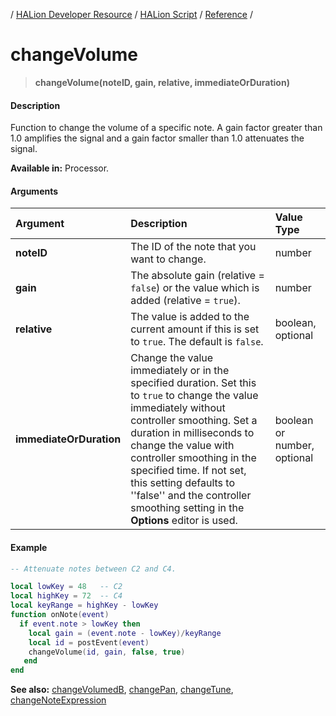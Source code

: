 / [HALion Developer Resource](../../HALion-Developer-Resource.md) / [HALion Script](./HALion-Script.md) / [Reference](./Reference.md) /

# changeVolume

>**changeVolume(noteID, gain, relative, immediateOrDuration)**

#### Description

Function to change the volume of a specific note. A gain factor greater than 1.0 amplifies the signal and a gain factor smaller than 1.0 attenuates the signal.

**Available in:** Processor.

#### Arguments

|Argument|Description|Value Type|
|:-|:-|:-|
|**noteID**|The ID of the note that you want to change.|number|
|**gain**|The absolute gain (relative = ``false``) or the value which is added (relative = ``true``).|number|
|**relative**|The value is added to the current amount if this is set to ``true``. The default is ``false``.|boolean, optional|
|**immediateOrDuration**|Change the value immediately or in the specified duration. Set this to ``true`` to change the value immediately without controller smoothing. Set a duration in milliseconds to change the value with controller smoothing in the specified time. If not set, this setting defaults to ''false'' and the controller smoothing setting in the **Options** editor is used.|boolean or number, optional|

#### Example

```lua
-- Attenuate notes between C2 and C4.

local lowKey = 48   -- C2
local highKey = 72  -- C4
local keyRange = highKey - lowKey
function onNote(event)
  if event.note > lowKey then
    local gain = (event.note - lowKey)/keyRange
    local id = postEvent(event)
    changeVolume(id, gain, false, true)
   end
end
```

**See also:** [changeVolumedB](./changeVolumedB.md), [changePan](./changePan.md), [changeTune](./changeTune.md), [changeNoteExpression](./changeNoteExpression.md)